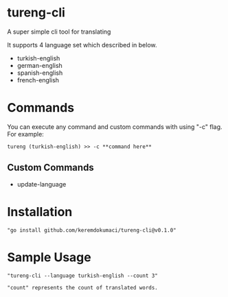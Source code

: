 # tureng-cli

A super simple cli tool for translating

It supports 4 language set which described in below.

- turkish-english
- german-english
- spanish-english
- french-english

# Commands

You can execute any command and custom commands with using "-c" flag. For example:

    tureng (turkish-english) >> -c **command here**

## Custom Commands

- update-language

# Installation

    "go install github.com/keremdokumaci/tureng-cli@v0.1.0"

# Sample Usage

    "tureng-cli --language turkish-english --count 3"

`"count" represents the count of translated words.`
